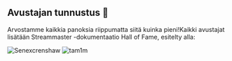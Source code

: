 ## Avustajan tunnustus 🌟

Arvostamme kaikkia panoksia riippumatta siitä kuinka pieni!Kaikki avustajat lisätään Streammaster -dokumentaatio Hall of Fame, esitelty alla:

<div style = "näyttö: ruudukko; ruudukko-template-pylväät: toisto (automaattinen täyttäminen, minmax (120px, 1fr)); rako: 20px;">
<div style = "tekst-align: keskusta;"> <img src = "https://avatars.githubusercontent.com/u/35600301?v=4&s=40" alt = "Senexcrenshaw" style = "Borderradius:50%;> </a> </div>
<div style = "tekst-align: keskusta;"> <img src = "https://avatars.githubusercontent.com/u/472185?v=4&s=40" alt = "tam1m" style = "borderradius:50%;-
<div style = "tekst-align: keskusta;"> <img src = "https://avatars.githubusercontent.com/u/16122392?v=4&s=40" alt = "JBF154" Style = "Border-Radius:50%;-
</div>